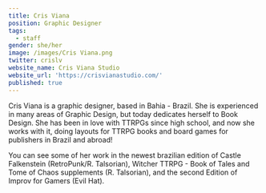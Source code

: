 ```yaml
---
title: Cris Viana
position: Graphic Designer
tags:
  - staff
gender: she/her
image: /images/Cris Viana.png
twitter: crislv
website_name: Cris Viana Studio
website_url: 'https://crisvianastudio.com/'
published: true
---
```


Cris Viana is a graphic designer, based in Bahia - Brazil. She is experienced in many areas of Graphic Design, but today dedicates herself to Book Design. She has been in love with TTRPGs since high school, and now she works with it, doing layouts for TTRPG books and board games for publishers in Brazil and abroad!

You can see some of her work in the newest brazilian edition of Castle Falkenstein (RetroPunk/R. Talsorian), Witcher TTRPG - Book of Tales and Tome of Chaos supplements (R. Talsorian), and the second Edition of Improv for Gamers (Evil Hat).

